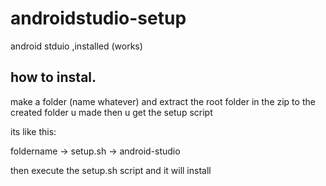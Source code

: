 # androidstudio-setup
android stduio ,installed (works)

## how to instal.
make a folder (name whatever) and extract the root folder in the zip to the created folder u made then u get the setup script

its like this:

foldername
-> setup.sh
-> android-studio

then execute the setup.sh script and it will install

